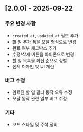 ## [2.0.0] - 2025-09-22

### 주요 변경 사항
- `created_at`, `updated_at` 필드 추가
- 할 일 추가 폼을 모달 형식으로 변경
- 완료 여부 체크박스 추가
- 수정/삭제 버튼을 아이콘으로 변경
- 할 일 목록을 최신 순으로 정렬
- 전체 디자인 및 UI 개선

### 버그 수정
- 완료된 할 일 필터 동작 오류 수정
- 모달 동작 관련 일부 버그 수정

### 기타
- 코드 스타일 및 주석 정비